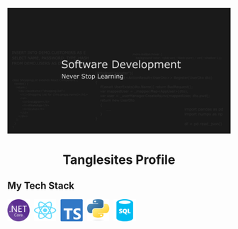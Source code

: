 **![Banner](./YouTubeBanner1.png)**

<h1 align="center">Tanglesites Profile</h1>

## My Tech Stack

<p>
    <img align="left" src="./icons/NET_Core_Logo.svg" alt="dotnet core icon" width="50" height="50" style="margin-right: 10px;"/>
    <img align="left" src="./icons/react-2.svg" alt="dotnet core icon" width="50" height="50" style="margin-right: 10px;"/>
    <img align="left" src="./icons/typescript-design-assets/ts-logo-128.png" alt="dotnet core icon" width="50" height="50" style="margin-right: 10px;"/>
    <img align="left" src="./icons/python-powered-w.svg" alt="dotnet core icon" width="50" height="50" style="margin-right: 10px;"/>
    <img align="left" src="./icons/sql-database-generic-svgrepo-com.svg" alt="dotnet core icon" width="50" height="50" style="margin-right: 10px;"/>

</p>
